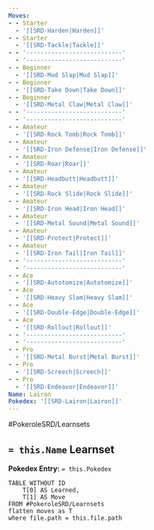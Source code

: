 ```yaml
---
Moves:
- - Starter
  - '[[SRD-Harden|Harden]]'
- - Starter
  - '[[SRD-Tackle|Tackle]]'
- - '---------------------------'
  - '---------------------------'
- - Beginner
  - '[[SRD-Mud Slap|Mud Slap]]'
- - Beginner
  - '[[SRD-Take Down|Take Down]]'
- - Beginner
  - '[[SRD-Metal Claw|Metal Claw]]'
- - '---------------------------'
  - '---------------------------'
- - Amateur
  - '[[SRD-Rock Tomb|Rock Tomb]]'
- - Amateur
  - '[[SRD-Iron Defense|Iron Defense]]'
- - Amateur
  - '[[SRD-Roar|Roar]]'
- - Amateur
  - '[[SRD-Headbutt|Headbutt]]'
- - Amateur
  - '[[SRD-Rock Slide|Rock Slide]]'
- - Amateur
  - '[[SRD-Iron Head|Iron Head]]'
- - Amateur
  - '[[SRD-Metal Sound|Metal Sound]]'
- - Amateur
  - '[[SRD-Protect|Protect]]'
- - Amateur
  - '[[SRD-Iron Tail|Iron Tail]]'
- - '---------------------------'
  - '---------------------------'
- - Ace
  - '[[SRD-Autotomize|Autotomize]]'
- - Ace
  - '[[SRD-Heavy Slam|Heavy Slam]]'
- - Ace
  - '[[SRD-Double-Edge|Double-Edge]]'
- - Ace
  - '[[SRD-Rollout|Rollout]]'
- - '---------------------------'
  - '---------------------------'
- - Pro
  - '[[SRD-Metal Burst|Metal Burst]]'
- - Pro
  - '[[SRD-Screech|Screech]]'
- - Pro
  - '[[SRD-Endeavor|Endeavor]]'
Name: Lairon
Pokedex: '[[SRD-Lairon|Lairon]]'
---
```


#PokeroleSRD/Learnsets

## `= this.Name` Learnset

**Pokedex Entry:** `= this.Pokedex`

```dataview
TABLE WITHOUT ID
    T[0] AS Learned,
    T[1] AS Move
FROM #PokeroleSRD/Learnsets
flatten moves as T
where file.path = this.file.path
```
